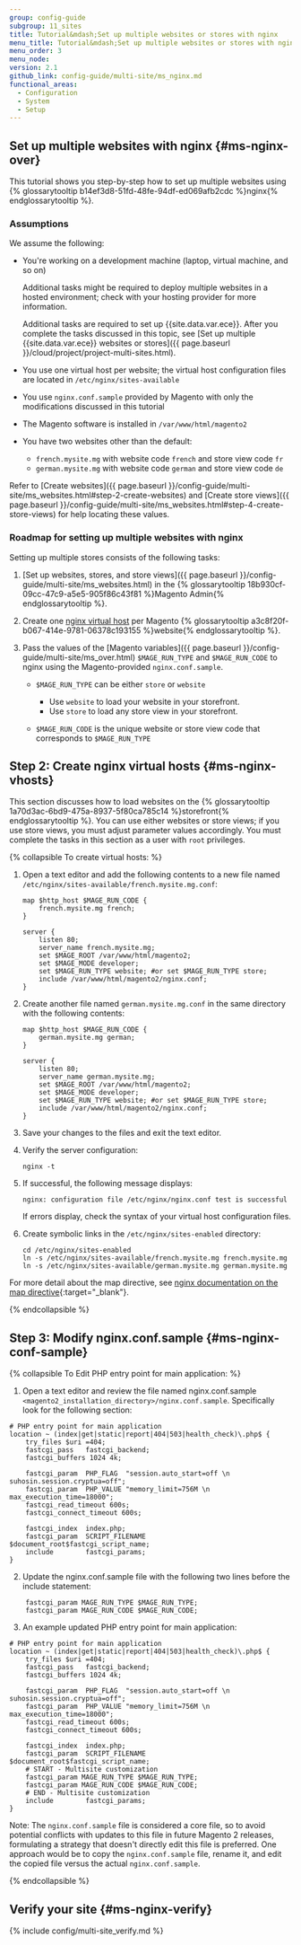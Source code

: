 ```yaml
---
group: config-guide
subgroup: 11_sites
title: Tutorial&mdash;Set up multiple websites or stores with nginx
menu_title: Tutorial&mdash;Set up multiple websites or stores with nginx
menu_order: 3
menu_node:
version: 2.1
github_link: config-guide/multi-site/ms_nginx.md
functional_areas:
  - Configuration
  - System
  - Setup
---
```


## Set up multiple websites with nginx {#ms-nginx-over}
This tutorial shows you step-by-step how to set up multiple websites using {% glossarytooltip b14ef3d8-51fd-48fe-94df-ed069afb2cdc %}nginx{% endglossarytooltip %}.

### Assumptions
We assume the following:

*	You're working on a development machine (laptop, virtual machine, and so on)

	Additional tasks might be required to deploy multiple websites in a hosted environment; check with your hosting provider for more information.

	Additional tasks are required to set up {{site.data.var.ece}}. After you complete the tasks discussed in this topic, see [Set up multiple {{site.data.var.ece}} websites or stores]({{ page.baseurl }}/cloud/project/project-multi-sites.html).
*	You use one virtual host per website; the virtual host configuration files are located in `/etc/nginx/sites-available`
*	You use `nginx.conf.sample` provided by Magento with only the modifications discussed in this tutorial
*	The Magento software is installed in `/var/www/html/magento2`
*	You have two websites other than the default:

	*	`french.mysite.mg` with website code `french` and store view code `fr`
	*	`german.mysite.mg` with website code `german` and store view code `de`

    <div class="bs-callout bs-callout-tip" markdown="1">
Refer to [Create websites]({{ page.baseurl }}/config-guide/multi-site/ms_websites.html#step-2-create-websites) and [Create store views]({{ page.baseurl }}/config-guide/multi-site/ms_websites.html#step-4-create-store-views) for help locating these values.
    </div>

### Roadmap for setting up multiple websites with nginx
Setting up multiple stores consists of the following tasks:

1.	[Set up websites, stores, and store views]({{ page.baseurl }}/config-guide/multi-site/ms_websites.html) in the {% glossarytooltip 18b930cf-09cc-47c9-a5e5-905f86c43f81 %}Magento Admin{% endglossarytooltip %}.
2.	Create one [nginx virtual host](#ms-nginx-vhosts) per Magento {% glossarytooltip a3c8f20f-b067-414e-9781-06378c193155 %}website{% endglossarytooltip %}.
3.  Pass the values of the [Magento variables]({{ page.baseurl }}/config-guide/multi-site/ms_over.html) `$MAGE_RUN_TYPE` and `$MAGE_RUN_CODE` to nginx using the Magento-provided `nginx.conf.sample`.

    *   `$MAGE_RUN_TYPE` can be either `store` or `website`

        *   Use `website` to load your website in your storefront.
        *   Use `store` to load any store view in your storefront.

    *   `$MAGE_RUN_CODE` is the unique website or store view code that corresponds to `$MAGE_RUN_TYPE`

## Step 2: Create nginx virtual hosts {#ms-nginx-vhosts}
This section discusses how to load websites on the {% glossarytooltip 1a70d3ac-6bd9-475a-8937-5f80ca785c14 %}storefront{% endglossarytooltip %}. You can use either websites or store views; if you use store views, you must adjust parameter values accordingly. You must complete the tasks in this section as a user with `root` privileges.

{% collapsible To create virtual hosts: %}

1.	Open a text editor and add the following contents to a new file named `/etc/nginx/sites-available/french.mysite.mg.conf`:
    ```
    map $http_host $MAGE_RUN_CODE {
        french.mysite.mg french;
    }

    server {
        listen 80;
        server_name french.mysite.mg;
        set $MAGE_ROOT /var/www/html/magento2;
        set $MAGE_MODE developer;
        set $MAGE_RUN_TYPE website; #or set $MAGE_RUN_TYPE store;
        include /var/www/html/magento2/nginx.conf;
    }
    ```
3.	Create another file named `german.mysite.mg.conf` in the same directory with the following contents:
    ```
    map $http_host $MAGE_RUN_CODE {
        german.mysite.mg german;
    }

    server {
        listen 80;
        server_name german.mysite.mg;
        set $MAGE_ROOT /var/www/html/magento2;
        set $MAGE_MODE developer;
        set $MAGE_RUN_TYPE website; #or set $MAGE_RUN_TYPE store;
        include /var/www/html/magento2/nginx.conf;
    }
    ```
4.	Save your changes to the files and exit the text editor.
5.	Verify the server configuration:

		nginx -t
6.	If successful, the following message displays:

		nginx: configuration file /etc/nginx/nginx.conf test is successful

	If errors display, check the syntax of your virtual host configuration files.

7.	Create symbolic links in the `/etc/nginx/sites-enabled` directory:

		cd /etc/nginx/sites-enabled
		ln -s /etc/nginx/sites-available/french.mysite.mg french.mysite.mg
		ln -s /etc/nginx/sites-available/german.mysite.mg german.mysite.mg

For more detail about the map directive, see [nginx documentation on the map directive](http://nginx.org/en/docs/http/ngx_http_map_module.html#map){:target="_blank"}.


{% endcollapsible %}

## Step 3: Modify nginx.conf.sample {#ms-nginx-conf-sample}
{% collapsible To Edit PHP entry point for main application: %}
1.	Open a text editor and review the file named nginx.conf.sample `<magento2_installation_directory>/nginx.conf.sample`. Specifically look for the following section:

```
# PHP entry point for main application
location ~ (index|get|static|report|404|503|health_check)\.php$ {
    try_files $uri =404;
    fastcgi_pass   fastcgi_backend;
    fastcgi_buffers 1024 4k;

    fastcgi_param  PHP_FLAG  "session.auto_start=off \n suhosin.session.cryptua=off";
    fastcgi_param  PHP_VALUE "memory_limit=756M \n max_execution_time=18000";
    fastcgi_read_timeout 600s;
    fastcgi_connect_timeout 600s;

    fastcgi_index  index.php;
    fastcgi_param  SCRIPT_FILENAME  $document_root$fastcgi_script_name;
    include        fastcgi_params;
}
```

2. Update the nginx.conf.sample file with the following two lines before the include statement:
```
    fastcgi_param MAGE_RUN_TYPE $MAGE_RUN_TYPE;
    fastcgi_param MAGE_RUN_CODE $MAGE_RUN_CODE;
```
3. An example updated PHP entry point for main application:
```
# PHP entry point for main application
location ~ (index|get|static|report|404|503|health_check)\.php$ {
    try_files $uri =404;
    fastcgi_pass   fastcgi_backend;
    fastcgi_buffers 1024 4k;

    fastcgi_param  PHP_FLAG  "session.auto_start=off \n suhosin.session.cryptua=off";
    fastcgi_param  PHP_VALUE "memory_limit=756M \n max_execution_time=18000";
    fastcgi_read_timeout 600s;
    fastcgi_connect_timeout 600s;

    fastcgi_index  index.php;
    fastcgi_param  SCRIPT_FILENAME  $document_root$fastcgi_script_name;
    # START - Multisite customization
    fastcgi_param MAGE_RUN_TYPE $MAGE_RUN_TYPE;
    fastcgi_param MAGE_RUN_CODE $MAGE_RUN_CODE;
    # END - Multisite customization
    include        fastcgi_params;
}
```
Note: The `nginx.conf.sample` file is considered a core file, so to avoid potential conflicts with updates to this file in future Magento 2 releases, formulating a strategy that doesn't directly edit this file is preferred. One approach would be to copy the `nginx.conf.sample` file, rename it, and edit the copied file versus the actual `nginx.conf.sample`.

{% endcollapsible %}

## Verify your site  {#ms-nginx-verify}
{% include config/multi-site_verify.md %}
